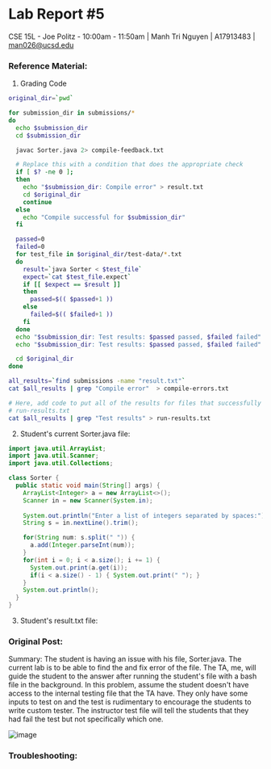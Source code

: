 # Lab Report #5
CSE 15L - Joe Politz - 10:00am - 11:50am | Manh Tri Nguyen | A17913483 | man026@ucsd.edu

### Reference Material:
1. Grading Code
```bash
original_dir=`pwd`

for submission_dir in submissions/*
do
  echo $submission_dir
  cd $submission_dir

  javac Sorter.java 2> compile-feedback.txt

  # Replace this with a condition that does the appropriate check
  if [ $? -ne 0 ];
  then
    echo "$submission_dir: Compile error" > result.txt    
    cd $original_dir
    continue
  else
    echo "Compile successful for $submission_dir"
  fi

  passed=0
  failed=0
  for test_file in $original_dir/test-data/*.txt
  do
    result=`java Sorter < $test_file`
    expect=`cat $test_file.expect`
    if [[ $expect == $result ]]
    then
      passed=$(( $passed+1 ))
    else
      failed=$(( $failed+1 ))
    fi
  done
  echo "$submission_dir: Test results: $passed passed, $failed failed" > result.txt
  echo "$submission_dir: Test results: $passed passed, $failed failed" > result1.txt

  cd $original_dir
done

all_results=`find submissions -name "result.txt"`
cat $all_results | grep "Compile error"  > compile-errors.txt

# Here, add code to put all of the results for files that successfully ran into
# run-results.txt
cat $all_results | grep "Test results" > run-results.txt
```
2. Student's current Sorter.java file:
```java
import java.util.ArrayList;
import java.util.Scanner;
import java.util.Collections;

class Sorter {
  public static void main(String[] args) {
    ArrayList<Integer> a = new ArrayList<>();
    Scanner in = new Scanner(System.in);
    
    System.out.println("Enter a list of integers separated by spaces:");
    String s = in.nextLine().trim();

    for(String num: s.split(" ")) {
      a.add(Integer.parseInt(num));
    }
    for(int i = 0; i < a.size(); i += 1) {
      System.out.print(a.get(i));
      if(i < a.size() - 1) { System.out.print(" "); }
    }
    System.out.println();
  }
}
```

3. Student's result.txt file:

### Original Post:
Summary: The student is having an issue with his file, Sorter.java. The current lab is to be able to find the and fix error of the file. The TA, me, will guide the student to the answer after running the student's file with a bash file in the background. In this problem, assume the student doesn't have access to the internal testing file that the TA have. They only have some inputs to test on and the test is rudimentary to encourage the students to write custom tester. The instructor test file will tell the students that they had fail the test but not specifically which one.

![image](https://github.com/man3ng/cse15l-lab-reports/assets/141669725/601d7589-8464-4c49-917d-64f89e42c188)

### Troubleshooting:
